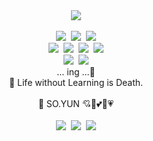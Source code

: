 <div align=center>
  <img src="https://hits.seeyoufarm.com/api/count/incr/badge.svg?url=https%3A%2F%2Fgithub.com%2FGitSoyun&count_bg=%23FF9F9F&title_bg=%23FF9F9F&icon=baidu.svg&icon_color=%23FFFFFF&title=today%2Ftotal&edge_flat=false"/>
  <br/>
  <br/>
  <img src="https://img.shields.io/badge/Java-007396?style=flat-square&logo=java&logoColor=white"/>&nbsp;
  <img src="https://img.shields.io/badge/Oracle-F80000?style=flat-square&logo=Oracle&logoColor=white"/>&nbsp;
  <img src="https://img.shields.io/badge/Spring-6DB33F?style=flat-square&logo=Spring&logoColor=white"/>
  <br/>
  <img src="https://img.shields.io/badge/HTML5-E34F26?style=flat-square&logo=HTML5&logoColor=white"/>&nbsp;
  <img src="https://img.shields.io/badge/CSS3-1572B6?style=flat-square&logo=CSS3&logoColor=white"/>&nbsp;
  <img src="https://img.shields.io/badge/JavaScript-F7DF1E?style=flat-square&logo=JavaScript&logoColor=white"/>&nbsp;
  <img src="https://img.shields.io/badge/jQuery-0769AD?style=flat-square&logo=jQuery&logoColor=white"/>
  <br/>
  <img src="https://img.shields.io/badge/Photoshop-31A8FF?style=flat-square&logo=Adobe&logoColor=white"/>&nbsp;
  <img src="https://img.shields.io/badge/Illustrator-FF9A00?style=flat-square&logo=Adobe&logoColor=white"/>
  <br/>
  ... ing ...🌱
  <br/>
  💪 Life without Learning is Death.
  <br/>
  <br/>
  👸 SO.YUN 💘💖💕💞💗
  <br/>
  <br/>
  <a href="https://github.com/GitSoyun" target="_blank"><img src="https://img.shields.io/badge/GitHub-181717?style=flat-square&logo=GitHub&logoColor=white"/></a>&nbsp;
  <a href="https://blog.naver.com/pinktenshi" target="_blank"><img src="https://img.shields.io/badge/Blog-03C75A?style=flat-square&logo=Naver&logoColor=white"/></a>&nbsp;
  <a href="https://www.instagram.com" target="_blank"><img src="https://img.shields.io/badge/Instagram-E4405F?style=flat-square&logo=Instagram&logoColor=white"/></a>
</div>



<!--
**GitSoyun/GitSoyun** is a ✨ _special_ ✨ repository because its `README.md` (this file) appears on your GitHub profile.

Here are some ideas to get you started:

- 🔭 I’m currently working on ...
- 🌱 I’m currently learning ...
- 👯 I’m looking to collaborate on ...
- 🤔 I’m looking for help with ...
- 💬 Ask me about ...
- 📫 How to reach me: ...
- 😄 Pronouns: ...
- ⚡ Fun fact: ...
-->
